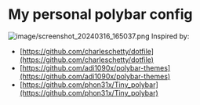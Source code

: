 # My personal polybar config
![image/screenshot_20240316_165037.png]()
Inspired by:
- [https://github.com/charleschetty/dotfile](https://github.com/charleschetty/dotfile)
- [https://github.com/adi1090x/polybar-themes](https://github.com/adi1090x/polybar-themes) 
- [https://github.com/phon31x/Tiny_polybar](https://github.com/phon31x/Tiny_polybar)
